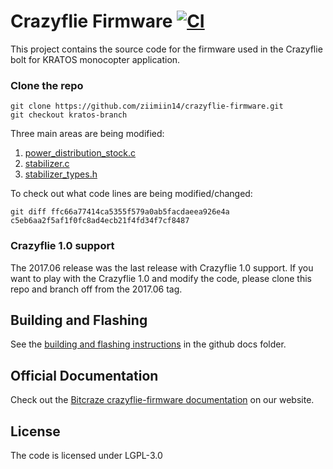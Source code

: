# Crazyflie Firmware  [![CI](https://github.com/bitcraze/crazyflie-firmware/workflows/CI/badge.svg)](https://github.com/bitcraze/crazyflie-firmware/actions?query=workflow%3ACI)

This project contains the source code for the firmware used in the Crazyflie bolt for KRATOS monocopter application.
### Clone the repo
```
git clone https://github.com/ziimiin14/crazyflie-firmware.git
git checkout kratos-branch
```

Three main areas are being modified:

1) [power_distribution_stock.c](https://github.com/ziimiin14/crazyflie-firmware/blob/kratos-branch/src/modules/src/power_distribution_stock.c) 
2) [stabilizer.c](https://github.com/ziimiin14/crazyflie-firmware/blob/kratos-branch/src/modules/src/stabilizer.c)
3) [stabilizer_types.h](https://github.com/ziimiin14/crazyflie-firmware/blob/kratos-branch/src/modules/interface/stabilizer_types.h)

To check out what code lines are being modified/changed:
```
git diff ffc66a77414ca5355f579a0ab5facdaeea926e4a c5eb6aa2f5af1f0fc8ad4ecb21f4fd34f7cf8487
```

### Crazyflie 1.0 support

The 2017.06 release was the last release with Crazyflie 1.0 support. If you want
to play with the Crazyflie 1.0 and modify the code, please clone this repo and
branch off from the 2017.06 tag.

## Building and Flashing
See the [building and flashing instructions](https://www.bitcraze.io/documentation/repository/crazyflie-firmware/master/building-and-flashing/build/) in the github docs folder.

## Official Documentation

Check out the [Bitcraze crazyflie-firmware documentation](https://www.bitcraze.io/documentation/repository/crazyflie-firmware/master/) on our website.


## License

The code is licensed under LGPL-3.0